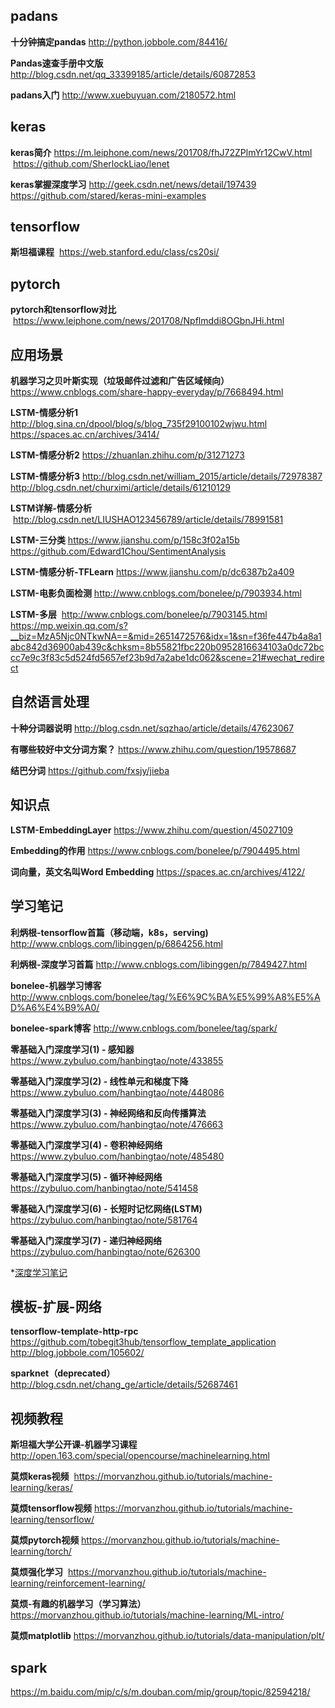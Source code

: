 
padans
-----------------------------------


**十分钟搞定pandas**  http://python.jobbole.com/84416/

**Pandas速查手册中文版** http://blog.csdn.net/qq_33399185/article/details/60872853

**padans入门** http://www.xuebuyuan.com/2180572.html


keras
-------------------------------

**keras简介** https://m.leiphone.com/news/201708/fhJ72ZPlmYr12CwV.html  https://github.com/SherlockLiao/lenet

**keras掌握深度学习** http://geek.csdn.net/news/detail/197439 https://github.com/stared/keras-mini-examples

tensorflow
------------------------------
**斯坦福课程**  https://web.stanford.edu/class/cs20si/

pytorch
---------------

**pytorch和tensorflow对比**  https://www.leiphone.com/news/201708/Npflmddi8OGbnJHi.html

应用场景
-----------------------------------

**机器学习之贝叶斯实现（垃圾邮件过滤和广告区域倾向）** https://www.cnblogs.com/share-happy-everyday/p/7668494.html

**LSTM-情感分析1** http://blog.sina.cn/dpool/blog/s/blog_735f29100102wjwu.html  https://spaces.ac.cn/archives/3414/

**LSTM-情感分析2** https://zhuanlan.zhihu.com/p/31271273

**LSTM-情感分析3** http://blog.csdn.net/william_2015/article/details/72978387 http://blog.csdn.net/churximi/article/details/61210129

**LSTM详解-情感分析**  http://blog.csdn.net/LIUSHAO123456789/article/details/78991581

**LSTM-三分类** https://www.jianshu.com/p/158c3f02a15b   https://github.com/Edward1Chou/SentimentAnalysis

**LSTM-情感分析-TFLearn**  https://www.jianshu.com/p/dc6387b2a409

**LSTM-电影负面检测** http://www.cnblogs.com/bonelee/p/7903934.html

**LSTM-多层**  http://www.cnblogs.com/bonelee/p/7903145.html  https://mp.weixin.qq.com/s?__biz=MzA5Njc0NTkwNA==&mid=2651472576&idx=1&sn=f36fe447b4a8a1abc842d36900ab439c&chksm=8b55821fbc220b0952816634103a0dc72bccc7e9c3f83c5d524fd5657ef23b9d7a2abe1dc062&scene=21#wechat_redirect


自然语言处理
--------------------------

**十种分词器说明**  http://blog.csdn.net/sqzhao/article/details/47623067

**有哪些较好中文分词方案？** https://www.zhihu.com/question/19578687

**结巴分词** https://github.com/fxsjy/jieba


知识点
--------------------------

**LSTM-EmbeddingLayer** https://www.zhihu.com/question/45027109

**Embedding的作用** https://www.cnblogs.com/bonelee/p/7904495.html

**词向量，英文名叫Word Embedding**  https://spaces.ac.cn/archives/4122/



学习笔记
--------------------------
**利炳根-tensorflow首篇（移动端，k8s，serving)** http://www.cnblogs.com/libinggen/p/6864256.html

**利炳根-深度学习首篇** http://www.cnblogs.com/libinggen/p/7849427.html

**bonelee-机器学习博客** http://www.cnblogs.com/bonelee/tag/%E6%9C%BA%E5%99%A8%E5%AD%A6%E4%B9%A0/

**bonelee-spark博客** http://www.cnblogs.com/bonelee/tag/spark/

**零基础入门深度学习(1) - 感知器**  https://www.zybuluo.com/hanbingtao/note/433855

**零基础入门深度学习(2) - 线性单元和梯度下降**  https://www.zybuluo.com/hanbingtao/note/448086

**零基础入门深度学习(3) - 神经网络和反向传播算法**  https://www.zybuluo.com/hanbingtao/note/476663

**零基础入门深度学习(4) - 卷积神经网络**  https://www.zybuluo.com/hanbingtao/note/485480

**零基础入门深度学习(5) - 循环神经网络**  https://zybuluo.com/hanbingtao/note/541458

**零基础入门深度学习(6) - 长短时记忆网络(LSTM)** https://zybuluo.com/hanbingtao/note/581764

**零基础入门深度学习(7) - 递归神经网络** https://zybuluo.com/hanbingtao/note/626300

*[深度学习笔记](https://github.com/lijingpeng/deep-learning-notes/blob/master/README.md)



模板-扩展-网络
--------------------------

**tensorflow-template-http-rpc** https://github.com/tobegit3hub/tensorflow_template_application
http://blog.jobbole.com/105602/

**sparknet（deprecated）**  http://blog.csdn.net/chang_ge/article/details/52687461


视频教程
--------------------------

**斯坦福大学公开课-机器学习课程** http://open.163.com/special/opencourse/machinelearning.html

**莫烦keras视频**  https://morvanzhou.github.io/tutorials/machine-learning/keras/

**莫烦tensorflow视频** https://morvanzhou.github.io/tutorials/machine-learning/tensorflow/

**莫烦pytorch视频** https://morvanzhou.github.io/tutorials/machine-learning/torch/

**莫烦强化学习**  https://morvanzhou.github.io/tutorials/machine-learning/reinforcement-learning/

**莫烦-有趣的机器学习（学习算法）** https://morvanzhou.github.io/tutorials/machine-learning/ML-intro/

**莫烦matplotlib** https://morvanzhou.github.io/tutorials/data-manipulation/plt/

spark
--------------------------


https://m.baidu.com/mip/c/s/m.douban.com/mip/group/topic/82594218/


